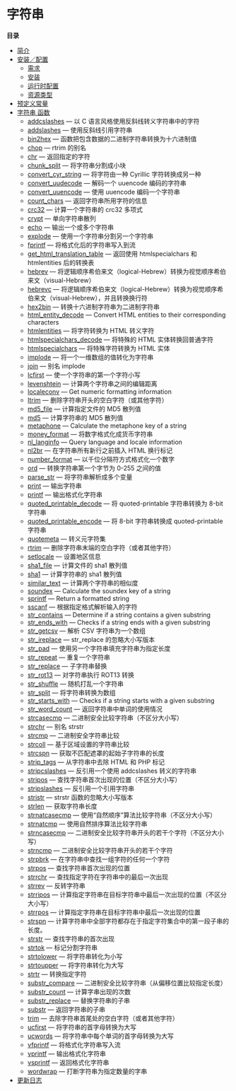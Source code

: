 字符串
======

**目录**

-   [简介](/intro/strings.html)
-   [安装／配置](/strings/setup.html)
    -   [需求](/strings/setup.html#需求)
    -   [安装](/strings/setup.html#安装)
    -   [运行时配置](/strings/setup.html#运行时配置)
    -   [资源类型](/strings/setup.html#资源类型)
-   [预定义常量](/string/constants.html)
-   [字符串 函数](/ref/strings.html)
    -   [addcslashes](/ref/strings.html#addcslashes) — 以 C
        语言风格使用反斜线转义字符串中的字符
    -   [addslashes](/ref/strings.html#addslashes) —
        使用反斜线引用字符串
    -   [bin2hex](/ref/strings.html#bin2hex) —
        函数把包含数据的二进制字符串转换为十六进制值
    -   [chop](/ref/strings.html#chop) — rtrim 的别名
    -   [chr](/ref/strings.html#chr) — 返回指定的字符
    -   [chunk\_split](/ref/strings.html#chunk_split) —
        将字符串分割成小块
    -   [convert\_cyr\_string](/ref/strings.html#convert_cyr_string) —
        将字符由一种 Cyrillic 字符转换成另一种
    -   [convert\_uudecode](/ref/strings.html#convert_uudecode) —
        解码一个 uuencode 编码的字符串
    -   [convert\_uuencode](/ref/strings.html#convert_uuencode) — 使用
        uuencode 编码一个字符串
    -   [count\_chars](/ref/strings.html#count_chars) —
        返回字符串所用字符的信息
    -   [crc32](/ref/strings.html#crc32) — 计算一个字符串的 crc32 多项式
    -   [crypt](/ref/strings.html#crypt) — 单向字符串散列
    -   [echo](/ref/strings.html#echo) — 输出一个或多个字符串
    -   [explode](/ref/strings.html#explode) —
        使用一个字符串分割另一个字符串
    -   [fprintf](/ref/strings.html#fprintf) —
        将格式化后的字符串写入到流
    -   [get\_html\_translation\_table](/ref/strings.html#get_html_translation_table)
        — 返回使用 htmlspecialchars 和 htmlentities 后的转换表
    -   [hebrev](/ref/strings.html#hebrev) —
        将逻辑顺序希伯来文（logical-Hebrew）转换为视觉顺序希伯来文（visual-Hebrew）
    -   [hebrevc](/ref/strings.html#hebrevc) —
        将逻辑顺序希伯来文（logical-Hebrew）转换为视觉顺序希伯来文（visual-Hebrew），并且转换换行符
    -   [hex2bin](/ref/strings.html#hex2bin) —
        转换十六进制字符串为二进制字符串
    -   [html\_entity\_decode](/ref/strings.html#html_entity_decode) —
        Convert HTML entities to their corresponding characters
    -   [htmlentities](/ref/strings.html#htmlentities) — 将字符转换为
        HTML 转义字符
    -   [htmlspecialchars\_decode](/ref/strings.html#htmlspecialchars_decode)
        — 将特殊的 HTML 实体转换回普通字符
    -   [htmlspecialchars](/ref/strings.html#htmlspecialchars) —
        将特殊字符转换为 HTML 实体
    -   [implode](/ref/strings.html#implode) —
        将一个一维数组的值转化为字符串
    -   [join](/ref/strings.html#join) — 别名 implode
    -   [lcfirst](/ref/strings.html#lcfirst) —
        使一个字符串的第一个字符小写
    -   [levenshtein](/ref/strings.html#levenshtein) —
        计算两个字符串之间的编辑距离
    -   [localeconv](/ref/strings.html#localeconv) — Get numeric
        formatting information
    -   [ltrim](/ref/strings.html#ltrim) —
        删除字符串开头的空白字符（或其他字符）
    -   [md5\_file](/ref/strings.html#md5_file) — 计算指定文件的 MD5
        散列值
    -   [md5](/ref/strings.html#md5) — 计算字符串的 MD5 散列值
    -   [metaphone](/ref/strings.html#metaphone) — Calculate the
        metaphone key of a string
    -   [money\_format](/ref/strings.html#money_format) —
        将数字格式化成货币字符串
    -   [nl\_langinfo](/ref/strings.html#nl_langinfo) — Query language
        and locale information
    -   [nl2br](/ref/strings.html#nl2br) — 在字符串所有新行之前插入 HTML
        换行标记
    -   [number\_format](/ref/strings.html#number_format) —
        以千位分隔符方式格式化一个数字
    -   [ord](/ref/strings.html#ord) — 转换字符串第一个字节为 0-255
        之间的值
    -   [parse\_str](/ref/strings.html#parse_str) —
        将字符串解析成多个变量
    -   [print](/ref/strings.html#print) — 输出字符串
    -   [printf](/ref/strings.html#printf) — 输出格式化字符串
    -   [quoted\_printable\_decode](/ref/strings.html#quoted_printable_decode)
        — 将 quoted-printable 字符串转换为 8-bit 字符串
    -   [quoted\_printable\_encode](/ref/strings.html#quoted_printable_encode)
        — 将 8-bit 字符串转换成 quoted-printable 字符串
    -   [quotemeta](/ref/strings.html#quotemeta) — 转义元字符集
    -   [rtrim](/ref/strings.html#rtrim) —
        删除字符串末端的空白字符（或者其他字符）
    -   [setlocale](/ref/strings.html#setlocale) — 设置地区信息
    -   [sha1\_file](/ref/strings.html#sha1_file) — 计算文件的 sha1
        散列值
    -   [sha1](/ref/strings.html#sha1) — 计算字符串的 sha1 散列值
    -   [similar\_text](/ref/strings.html#similar_text) —
        计算两个字符串的相似度
    -   [soundex](/ref/strings.html#soundex) — Calculate the soundex key
        of a string
    -   [sprintf](/ref/strings.html#sprintf) — Return a formatted string
    -   [sscanf](/ref/strings.html#sscanf) — 根据指定格式解析输入的字符
    -   [str\_contains](/ref/strings.html#str_contains) — Determine if a
        string contains a given substring
    -   [str\_ends\_with](/ref/strings.html#str_ends_with) — Checks if a
        string ends with a given substring
    -   [str\_getcsv](/ref/strings.html#str_getcsv) — 解析 CSV
        字符串为一个数组
    -   [str\_ireplace](/ref/strings.html#str_ireplace) — str\_replace
        的忽略大小写版本
    -   [str\_pad](/ref/strings.html#str_pad) —
        使用另一个字符串填充字符串为指定长度
    -   [str\_repeat](/ref/strings.html#str_repeat) — 重复一个字符串
    -   [str\_replace](/ref/strings.html#str_replace) — 子字符串替换
    -   [str\_rot13](/ref/strings.html#str_rot13) — 对字符串执行 ROT13
        转换
    -   [str\_shuffle](/ref/strings.html#str_shuffle) —
        随机打乱一个字符串
    -   [str\_split](/ref/strings.html#str_split) — 将字符串转换为数组
    -   [str\_starts\_with](/ref/strings.html#str_starts_with) — Checks
        if a string starts with a given substring
    -   [str\_word\_count](/ref/strings.html#str_word_count) —
        返回字符串中单词的使用情况
    -   [strcasecmp](/ref/strings.html#strcasecmp) —
        二进制安全比较字符串（不区分大小写）
    -   [strchr](/ref/strings.html#strchr) — 别名 strstr
    -   [strcmp](/ref/strings.html#strcmp) — 二进制安全字符串比较
    -   [strcoll](/ref/strings.html#strcoll) — 基于区域设置的字符串比较
    -   [strcspn](/ref/strings.html#strcspn) —
        获取不匹配遮罩的起始子字符串的长度
    -   [strip\_tags](/ref/strings.html#strip_tags) — 从字符串中去除
        HTML 和 PHP 标记
    -   [stripcslashes](/ref/strings.html#stripcslashes) —
        反引用一个使用 addcslashes 转义的字符串
    -   [stripos](/ref/strings.html#stripos) —
        查找字符串首次出现的位置（不区分大小写）
    -   [stripslashes](/ref/strings.html#stripslashes) —
        反引用一个引用字符串
    -   [stristr](/ref/strings.html#stristr) — strstr
        函数的忽略大小写版本
    -   [strlen](/ref/strings.html#strlen) — 获取字符串长度
    -   [strnatcasecmp](/ref/strings.html#strnatcasecmp) —
        使用“自然顺序”算法比较字符串（不区分大小写）
    -   [strnatcmp](/ref/strings.html#strnatcmp) —
        使用自然排序算法比较字符串
    -   [strncasecmp](/ref/strings.html#strncasecmp) —
        二进制安全比较字符串开头的若干个字符（不区分大小写）
    -   [strncmp](/ref/strings.html#strncmp) —
        二进制安全比较字符串开头的若干个字符
    -   [strpbrk](/ref/strings.html#strpbrk) —
        在字符串中查找一组字符的任何一个字符
    -   [strpos](/ref/strings.html#strpos) — 查找字符串首次出现的位置
    -   [strrchr](/ref/strings.html#strrchr) —
        查找指定字符在字符串中的最后一次出现
    -   [strrev](/ref/strings.html#strrev) — 反转字符串
    -   [strripos](/ref/strings.html#strripos) —
        计算指定字符串在目标字符串中最后一次出现的位置（不区分大小写）
    -   [strrpos](/ref/strings.html#strrpos) —
        计算指定字符串在目标字符串中最后一次出现的位置
    -   [strspn](/ref/strings.html#strspn) —
        计算字符串中全部字符都存在于指定字符集合中的第一段子串的长度。
    -   [strstr](/ref/strings.html#strstr) — 查找字符串的首次出现
    -   [strtok](/ref/strings.html#strtok) — 标记分割字符串
    -   [strtolower](/ref/strings.html#strtolower) — 将字符串转化为小写
    -   [strtoupper](/ref/strings.html#strtoupper) — 将字符串转化为大写
    -   [strtr](/ref/strings.html#strtr) — 转换指定字符
    -   [substr\_compare](/ref/strings.html#substr_compare) —
        二进制安全比较字符串（从偏移位置比较指定长度）
    -   [substr\_count](/ref/strings.html#substr_count) —
        计算字串出现的次数
    -   [substr\_replace](/ref/strings.html#substr_replace) —
        替换字符串的子串
    -   [substr](/ref/strings.html#substr) — 返回字符串的子串
    -   [trim](/ref/strings.html#trim) —
        去除字符串首尾处的空白字符（或者其他字符）
    -   [ucfirst](/ref/strings.html#ucfirst) —
        将字符串的首字母转换为大写
    -   [ucwords](/ref/strings.html#ucwords) —
        将字符串中每个单词的首字母转换为大写
    -   [vfprintf](/ref/strings.html#vfprintf) — 将格式化字符串写入流
    -   [vprintf](/ref/strings.html#vprintf) — 输出格式化字符串
    -   [vsprintf](/ref/strings.html#vsprintf) — 返回格式化字符串
    -   [wordwrap](/ref/strings.html#wordwrap) —
        打断字符串为指定数量的字串
-   [更新日志](/changelog/strings.html)
